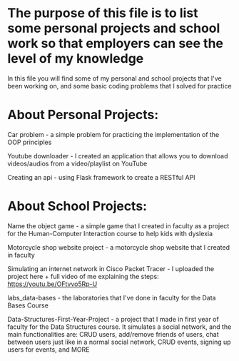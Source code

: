 # The purpose of this file is to list some personal projects and school work so that employers can see the level of my knowledge

In this file you will find some of my personal and school projects that I've been working on, and some basic coding problems that I solved for practice

# About Personal Projects:

Car problem - a simple problem for practicing the implementation of the OOP principles

Youtube downloader - I created an application that allows you to download videos/audios from a video/playlist on YouTube

Creating an api - using Flask framework to create a RESTful API 

# About School Projects:

Name the object game - a simple game that I created in faculty as a project for the Human-Computer Interaction course to help kids with dyslexia

Motorcycle shop website project - a motorcycle shop website that I created in faculty

Simulating an internet network in Cisco Packet Tracer - I uploaded the project here + full video of me explaining the steps: https://youtu.be/OFtvvo5Rp-U

labs_data-bases - the laboratories that I've done in faculty for the Data Bases Course

Data-Structures-First-Year-Project - a project that I made in first year of faculty for the Data Structures course. It simulates a social network, and the main functionalities are: CRUD users, add/remove friends of users, chat between users just like in a normal social network, CRUD events, signing up users for events, and MORE
